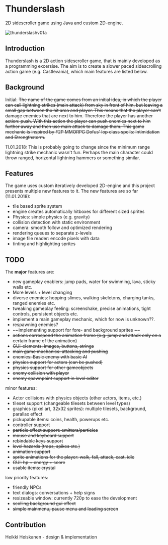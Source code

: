 # Thunderslash
2D sidescroller game using Java and custom 2D-engine.

![thunderslashv01a](https://user-images.githubusercontent.com/7894317/34798766-fc588904-f665-11e7-8cd2-302b44f3e180.png)

## Introduction
Thunderslash is a 2D action sidescroller game, that is mainly developed as a programming excersise. 
The aim is to create a slower paced sidescrolling action game (e.g. Castlevania), which main features are 
listed below.

## Background 
Initial: ~~The name of the game comes from an initial idea, in which the
player can call lightning strikes (main attack) from sky in front of him, but leaving a small gap between the hit area and player.
This means that the player can't damage enemies that are next to him. Therefore the player has another action: push. 
With this action the player can push enemies next to him further away and then use main attack to damage them.
This game mechanic is inspired by F2P MMORPG Dofus' Iop class spells: Intimidation and Strengthstorm.~~

11.01.2018: This is probably going to change since the minimum range lightning strike mechanic wasn't fun. 
Perhaps the main character could throw ranged, horizontal lightning hammers or something similar.  

## Features
The game uses custom iteratively developed 2D-engine and this project presents multiple new features to it.
The new features are so far (11.01.2018):
* tile based sprite system
* engine creates automatically hitboxes for different sized sprites
* Physics: simple physics (e.g. gravity)
* collision detection with static environment
* camera: smooth follow and optimized rendering
* rendering queues to separate z-levels
* image file reader: encode pixels with data
* tinting and highlighting sprites

## TODO
The **major** features are:
* new gameplay enablers: jump pads, water for swimming, lava, sticky walls etc.
* More levels + level changing
* diverse enemies: hopping slimes, walking skeletons, charging tanks, ranged enemies etc.
* tweaking gameplay feeling: screenshake, precise animations, tight controls, persistent objects etc.
* implement a main gameplay mechanic, which for now is unknown??.
* respawning enemies?
* ~~implementing support for fore- and background sprites ~~
* ~~actions correspond the animation frame (e.g. jump and attack only on a certain frame of the animation)~~
* ~~GUI-elements: images, buttons, strings~~
* ~~main game mechanics: attacking and pushing~~
* ~~enemies: Basic enemy with basic AI~~
* ~~physics support for actors (can be pushed)~~
* ~~physics support for other gameobjects~~
* ~~enemy collision with player~~
* ~~enemy spawnpoint support in level editor~~

minor features:
* Actor collisions with physics objects (other actors, items, etc.)
* tileset support (changeable tilesets between level types)
* graphics (pixel art, 32x32 sprites): multiple tilesets, background, parallax effect
* pickupable items: coins, health, powerups etc.
* controller support
* ~~particle effect support: emitters/particles~~
* ~~mouse and keyboard support~~
* ~~rebindable keys support~~
* ~~level hazards (traps, spikes etc.)~~
* ~~animation support~~
* ~~sprite animations for the player: walk, fall, attack, cast, idle~~
* ~~GUI: hp + energy + score~~
* ~~usable items: crystal~~

low priority features:
* friendly NPCs
* text dialogs: conversations + help signs
* resizeable window: currently 720p to ease the development
* ~~scolling background gui effect~~
* ~~simple mainmenu, pause menu and loading screen~~

## Contribution
Heikki Heiskanen - design & implementation
